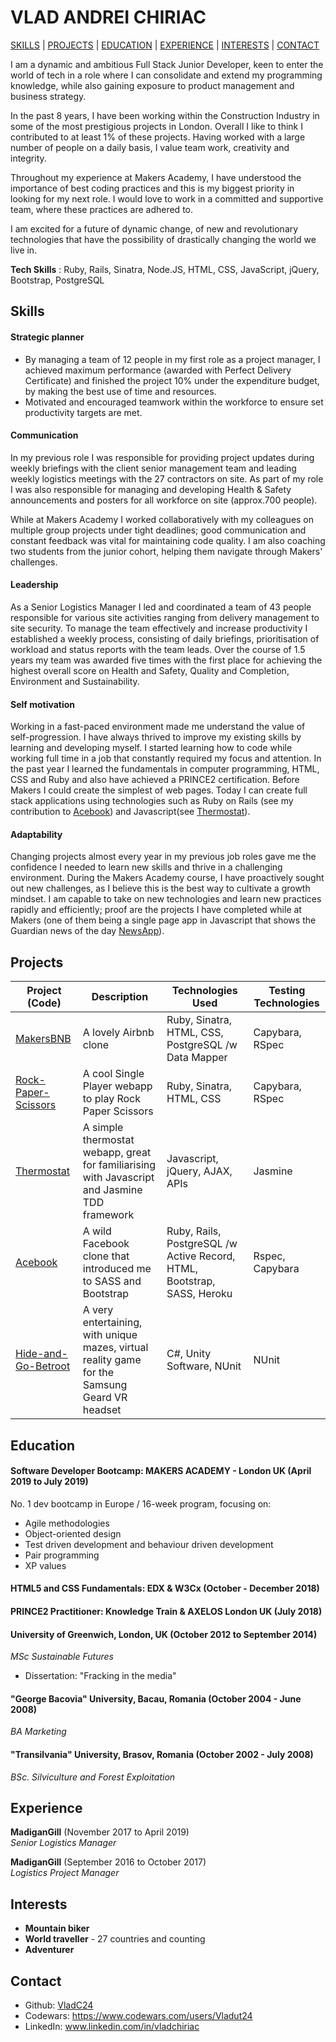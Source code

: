 # VLAD ANDREI CHIRIAC
[SKILLS](#Skills) | [PROJECTS](#Projects) | [EDUCATION](#Education) | [EXPERIENCE](#Experience) | [INTERESTS](#Interests) | [CONTACT](#Contact)

I am a dynamic and ambitious Full Stack Junior Developer, keen to enter the world of tech in a role where I can consolidate and extend my programming knowledge, while also gaining exposure to product management and business strategy. 

In the past 8 years, I have been working within the Construction Industry in some of the most prestigious projects in London. Overall I like to think I contributed to at least 1% of these projects. Having worked with a large number of people on a daily basis, I value team work, creativity and integrity.

Throughout my experience at Makers Academy, I have understood the importance of best coding practices and this is my biggest priority in looking for my next role.  I would love to work in a committed and supportive team, where these practices are adhered to. 
 
I am excited for a future of dynamic change, of new and revolutionary technologies that have the possibility of drastically changing the world we live in. 

__Tech Skills__ : Ruby, Rails, Sinatra, Node.JS, HTML, CSS, JavaScript, jQuery, Bootstrap, PostgreSQL

## Skills

#### Strategic planner

* By managing a team of 12 people in my first role as a project manager, I achieved maximum performance (awarded with
Perfect Delivery Certificate) and finished the project 10% under the expenditure budget, by making
the best use of time and resources.
* Motivated and encouraged teamwork within the workforce to ensure set productivity targets are met.

#### Communication

In my previous role I was responsible for providing project updates during weekly briefings with the client senior management  team and leading weekly logistics meetings with the 27 contractors on site. As part of my role I was also responsible for managing and developing Health & Safety announcements and posters for all workforce on site (approx.700 people). 

While at Makers Academy I worked collaboratively with my colleagues on multiple group projects under tight deadlines; good communication and constant feedback was vital for maintaining code quality. I am also coaching two students from the junior cohort, helping them navigate through Makers' challenges.

#### Leadership

As a Senior Logistics Manager I led and coordinated a team of 43 people responsible for various site activities ranging from delivery management to site security. To manage the team effectively and increase productivity I established a weekly process, consisting of daily briefings, prioritisation of workload and status reports with the team leads. Over the course of 1.5 years my team was awarded five times with the first place for achieving the highest overall score on Health and Safety, Quality and Completion, Environment and Sustainability.

#### Self motivation

Working in a fast-paced environment made me understand the value of self-progression. I have always thrived to improve my existing skills by learning and developing myself. I started learning how to code while working full time in a job that constantly required my focus and attention. In the past year I learned the fundamentals in computer programming, HTML, CSS and Ruby and also have achieved a PRINCE2 certification. Before Makers I could create the simplest of web pages. Today I can create full stack applications using technologies such as Ruby on Rails (see my contribution to [Acebook](https://github.com/VladC24/acebook-d-railed)) and Javascript(see [Thermostat](https://github.com/VladC24/Thermostat)).

#### Adaptability

Changing projects almost every year in my previous job roles gave me the confidence I needed to learn new skills and thrive in a challenging environment.
During the Makers Academy course, I have proactively sought out new challenges, as I believe this is the best way to cultivate a growth mindset. I am capable to take on new technologies and learn new practices rapidly and efficiently; proof are the projects I have completed while at Makers (one of them being a single page app in Javascript that shows the Guardian news of the day [NewsApp](https://github.com/VladC24/news-summary-challenge/blob/master/README.md)).

## Projects
| Project (Code)| Description | Technologies Used | Testing Technologies |
| --- | --- | --- | --- |
|[MakersBNB](https://github.com/VladC24/MakersBNB) | A lovely Airbnb clone | Ruby, Sinatra, HTML, CSS, PostgreSQL /w Data Mapper | Capybara, RSpec|
|[Rock-Paper-Scissors](https://github.com/VladC24/rps-challenge) | A cool Single Player webapp to play Rock Paper Scissors | Ruby, Sinatra, HTML, CSS | Capybara, RSpec|
|[Thermostat](https://github.com/VladC24/Thermostat) | A simple thermostat webapp, great for familiarising with Javascript and Jasmine TDD framework | Javascript, jQuery, AJAX, APIs | Jasmine|
|[Acebook](https://github.com/VladC24/acebook-d-railed) | A wild Facebook clone that introduced me to SASS and Bootstrap | Ruby, Rails, PostgreSQL /w Active Record, HTML, Bootstrap, SASS, Heroku | Rspec, Capybara|
|[Hide-and-Go-Betroot](https://github.com/VladC24/vr-hide-and-go-leek) | A very entertaining, with unique mazes, virtual reality game for the Samsung Geard VR headset | C#, Unity Software, NUnit | NUnit|

## Education

#### Software Developer Bootcamp: MAKERS ACADEMY - London UK (April 2019 to July 2019)
No. 1 dev bootcamp in Europe / 16-week program, focusing on:

* Agile methodologies
* Object-oriented design
* Test driven development and behaviour driven development
* Pair programming
* XP values

#### HTML5 and CSS Fundamentals: EDX & W3Cx (October - December 2018)

#### PRINCE2 Practitioner: Knowledge Train & AXELOS London UK (July 2018)

#### University of Greenwich, London, UK (October 2012 to September 2014) 
  *MSc Sustainable Futures*
- Dissertation: "Fracking in the media"

#### "George Bacovia" University, Bacau, Romania (October 2004 - June 2008) 
  *BA Marketing*

#### "Transilvania" University, Brasov, Romania (October 2002 - July 2008) 
  *BSc. Silviculture and Forest Exploitation*
  
## Experience

**MadiganGill** (November 2017 to April 2019)    
*Senior Logistics Manager*  

**MadiganGill** (September 2016 to October 2017)   
*Logistics Project Manager* 

## Interests
* __Mountain biker__ 
* __World traveller__ - 27 countries and counting
* __Adventurer__

## Contact
* Github: [VladC24](https://github.com/VladC24)
* Codewars: https://www.codewars.com/users/Vladut24
* LinkedIn: www.linkedin.com/in/vladchiriac
